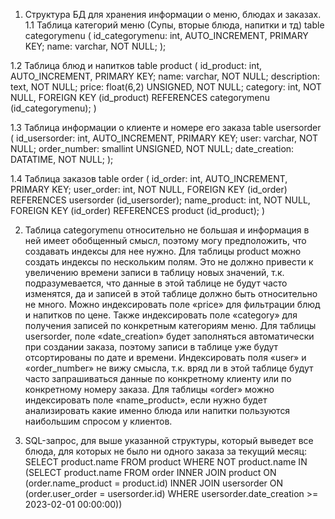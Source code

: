1. Структура БД для хранения информации о меню, блюдах и заказах.
1.1 Таблица категорий меню (Супы, вторые блюда, напитки и тд) 
table categorymenu (
id_categorymenu: int, AUTO_INCREMENT, PRIMARY KEY;
name: varchar, NOT NULL;
);

1.2 Таблица блюд и напитков
table product (
id_product: int, AUTO_INCREMENT, PRIMARY KEY;
name: varchar, NOT NULL;
description: text, NOT NULL;
price: float(6,2) UNSIGNED, NOT NULL;
category: int, NOT NULL, FOREIGN KEY (id_product) REFERENCES categorymenu (id_categorymenu);
)

1.3 Таблица информации о клиенте и номере его заказа
table usersorder (
id_usersorder: int, AUTO_INCREMENT, PRIMARY KEY;
user: varchar, NOT NULL;
order_number: smallint UNSIGNED, NOT NULL;
date_creation: DATATIME, NOT NULL;
);

1.4 Таблица заказов
table order (
id_order: int, AUTO_INCREMENT, PRIMARY KEY;
user_order: int, NOT NULL, FOREIGN KEY (id_order) REFERENCES usersorder (id_usersorder);
name_product: int, NOT NULL, FOREIGN KEY (id_order) REFERENCES product (id_product);
)

2. Таблица categorymenu относительно не большая и информация в ней имеет обобщенный смысл, поэтому могу предположить, что создавать индексы для нее нужно.
Для таблицы product можно создать индексы по нескольким полям. Это не должно привести к увеличению времени записи в таблицу новых значений, т.к. подразумевается, что данные в этой таблице не будут часто изменятся, да и записей в этой таблице должно быть относительно не много. Можно индексировать поле «price» для фильтрации блюд и напитков по цене. Также индексировать поле «category» для получения записей по конкретным категориям меню.
Для таблицы usersorder, поле «date_creation» будет заполняться автоматически при создании заказа, поэтому записи в таблице уже будут отсортированы по дате и времени. Индексировать поля «user» и «order_number» не вижу смысла, т.к. вряд ли в этой таблице будут часто запрашиваться данные по конкретному клиенту или по конкретному номеру заказа.
Для таблицы «order» можно индексировать поле «name_product», если нужно будет анализировать какие именно блюда или напитки пользуются наибольшим спросом у клиентов.
 
3. SQL-запрос, для выше указанной структуры, который выведет все блюда, для которых не было ни одного заказа за текущий месяц:
SELECT product.name
FROM product
WHERE NOT product.name IN
             (SELECT product.name
              FROM order
              INNER JOIN product ON (order.name_product = product.id)
              INNER JOIN usersorder ON (order.user_order = usersorder.id)
              WHERE usersorder.date_creation >= 2023-02-01 00:00:00))
